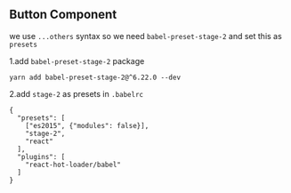 ## Button Component

we use `...others` syntax so we need `babel-preset-stage-2` and set this as `presets`

1.add `babel-preset-stage-2` package

```
yarn add babel-preset-stage-2@^6.22.0 --dev
```

2.add `stage-2` as presets in `.babelrc`

```
{
  "presets": [
    ["es2015", {"modules": false}],
    "stage-2",
    "react"
  ],
  "plugins": [
    "react-hot-loader/babel"
  ]
}
```
